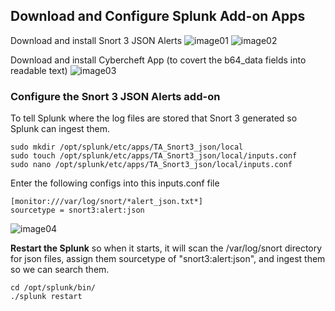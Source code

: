 <h2 align="left"> Download and Configure Splunk Add-on Apps </h2>

Download and install Snort 3 JSON Alerts
![image01](https://github.com/user-attachments/assets/333331e1-5b60-4fe3-a64c-1f6fe4ad4449)
![image02](https://github.com/user-attachments/assets/dcccf48f-2209-4739-ba8c-73c6a9d152d6)

Download and install Cybercheft App (to covert the b64_data fields into readable text)
![image03](https://github.com/user-attachments/assets/f0795402-ba28-4c32-aaed-71ac8a927ef7)

### Configure the Snort 3 JSON Alerts add-on
To tell Splunk where the log files are stored that Snort 3 generated so Splunk can ingest them.
```
sudo mkdir /opt/splunk/etc/apps/TA_Snort3_json/local 
sudo touch /opt/splunk/etc/apps/TA_Snort3_json/local/inputs.conf 
sudo nano /opt/splunk/etc/apps/TA_Snort3_json/local/inputs.conf
```

Enter the following configs into this inputs.conf file
```
[monitor:///var/log/snort/*alert_json.txt*] 
sourcetype = snort3:alert:json
```
![image04](https://github.com/user-attachments/assets/e1802e53-1399-4d73-b390-dbbcb7676df0)

**Restart the Splunk** so when it starts, it will scan the /var/log/snort directory for json files, assign them sourcetype of "snort3:alert:json", and ingest them so we can search them.
```
cd /opt/splunk/bin/
./splunk restart
```

